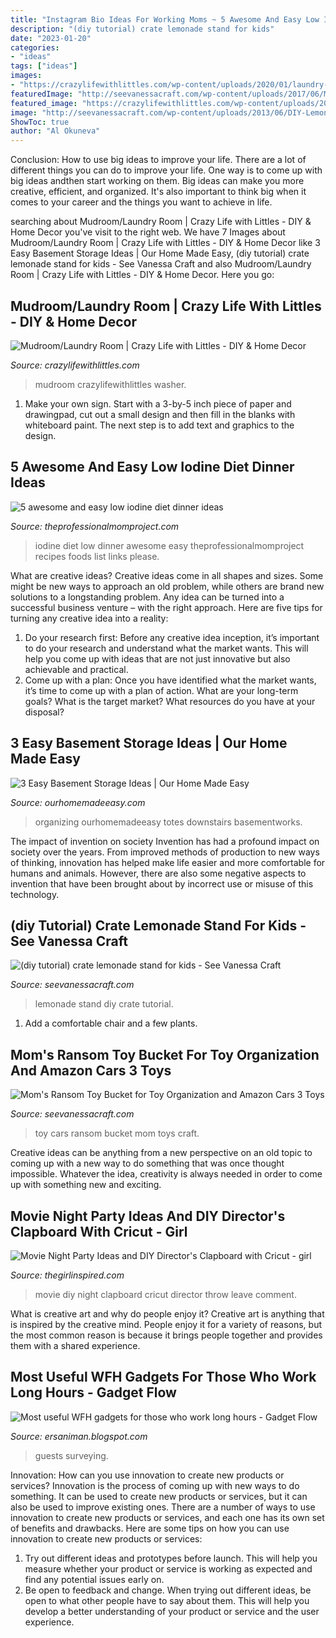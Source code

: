 ```yaml
---
title: "Instagram Bio Ideas For Working Moms ~ 5 Awesome And Easy Low Iodine Diet Dinner Ideas"
description: "(diy tutorial) crate lemonade stand for kids"
date: "2023-01-20"
categories:
- "ideas"
tags: ["ideas"]
images:
- "https://crazylifewithlittles.com/wp-content/uploads/2020/01/laundry-room-6-683x1024.jpg"
featuredImage: "http://seevanessacraft.com/wp-content/uploads/2017/06/McQueen-Toy-Cars-3-copy.jpg"
featured_image: "https://crazylifewithlittles.com/wp-content/uploads/2020/01/laundry-room-6-683x1024.jpg"
image: "http://seevanessacraft.com/wp-content/uploads/2013/06/DIY-Lemonade-Stand-2-web1.jpg"
ShowToc: true
author: "Al Okuneva"
---
```



Conclusion: How to use big ideas to improve your life.
There are a lot of different things you can do to improve your life. One way is to come up with big ideas andthen start working on them. Big ideas can make you more creative, efficient, and organized. It's also important to think big when it comes to your career and the things you want to achieve in life.

	

		
searching about Mudroom/Laundry Room | Crazy Life with Littles - DIY &amp; Home Decor you've visit to the right web. We have 7 Images about Mudroom/Laundry Room | Crazy Life with Littles - DIY &amp; Home Decor like 3 Easy Basement Storage Ideas | Our Home Made Easy, (diy tutorial) crate lemonade stand for kids - See Vanessa Craft and also Mudroom/Laundry Room | Crazy Life with Littles - DIY &amp; Home Decor. Here you go:
		
    
## Mudroom/Laundry Room | Crazy Life With Littles - DIY &amp; Home Decor

<img loading=lazy src="https://crazylifewithlittles.com/wp-content/uploads/2020/01/laundry-room-6-683x1024.jpg" onerror="this.onerror=null;this.src='https://tse1.mm.bing.net/th?id=OIP.GFmob9nqeoGfdZuT81tAPgHaLG&amp;pid=15.1';" alt="Mudroom/Laundry Room | Crazy Life with Littles - DIY &amp; Home Decor">

_Source: crazylifewithlittles.com_

>mudroom crazylifewithlittles washer. 

	

1. Make your own sign. Start with a 3-by-5 inch piece of paper and drawingpad, cut out a small design and then fill in the blanks with whiteboard paint. The next step is to add text and graphics to the design.

    
## 5 Awesome And Easy Low Iodine Diet Dinner Ideas

<img loading=lazy src="https://i2.wp.com/theprofessionalmomproject.com/wp-content/uploads/2016/08/5-Awesome-Easy-Low-Iodine-Diet-Dinner-Ideas-2.jpg?fit=683%2C1024&amp;ssl=1" onerror="this.onerror=null;this.src='https://tse4.mm.bing.net/th?id=OIP.Or8GOVIj8vaBHnQMzN6g_QHaLG&amp;pid=15.1';" alt="5 awesome and easy low iodine diet dinner ideas">

_Source: theprofessionalmomproject.com_

>iodine diet low dinner awesome easy theprofessionalmomproject recipes foods list links please. 

	

What are creative ideas?
Creative ideas come in all shapes and sizes. Some might be new ways to approach an old problem, while others are brand new solutions to a longstanding problem. Any idea can be turned into a successful business venture – with the right approach. Here are five tips for turning any creative idea into a reality: 
1. Do your research first: Before any creative idea inception, it’s important to do your research and understand what the market wants. This will help you come up with ideas that are not just innovative but also achievable and practical. 
2. Come up with a plan: Once you have identified what the market wants, it’s time to come up with a plan of action. What are your long-term goals? What is the target market? What resources do you have at your disposal?

    
## 3 Easy Basement Storage Ideas | Our Home Made Easy

<img loading=lazy src="https://www.ourhomemadeeasy.com/wp-content/uploads/2019/02/basement-storage-ideas-735x1103.png" onerror="this.onerror=null;this.src='https://tse1.mm.bing.net/th?id=OIP.Q8oivf0UkiEug2cIpqD_vQHaLH&amp;pid=15.1';" alt="3 Easy Basement Storage Ideas | Our Home Made Easy">

_Source: ourhomemadeeasy.com_

>organizing ourhomemadeeasy totes downstairs basementworks. 

	

The impact of invention on society
Invention has had a profound impact on society over the years. From improved methods of production to new ways of thinking, innovation has helped make life easier and more comfortable for humans and animals. However, there are also some negative aspects to invention that have been brought about by incorrect use or misuse of this technology.

    
## (diy Tutorial) Crate Lemonade Stand For Kids - See Vanessa Craft

<img loading=lazy src="http://seevanessacraft.com/wp-content/uploads/2013/06/DIY-Lemonade-Stand-2-web1.jpg" onerror="this.onerror=null;this.src='https://tse4.mm.bing.net/th?id=OIP.JYvrDauHTPX_St4XhFuaAwHaLH&amp;pid=15.1';" alt="(diy tutorial) crate lemonade stand for kids - See Vanessa Craft">

_Source: seevanessacraft.com_

>lemonade stand diy crate tutorial. 

	

1. Add a comfortable chair and a few plants. 

    
## Mom&#039;s Ransom Toy Bucket For Toy Organization And Amazon Cars 3 Toys

<img loading=lazy src="http://seevanessacraft.com/wp-content/uploads/2017/06/McQueen-Toy-Cars-3-copy.jpg" onerror="this.onerror=null;this.src='https://tse3.mm.bing.net/th?id=OIP.-6HTDWQj-g_GrItNDlP5iAHaLH&amp;pid=15.1';" alt="Mom&#039;s Ransom Toy Bucket for Toy Organization and Amazon Cars 3 Toys">

_Source: seevanessacraft.com_

>toy cars ransom bucket mom toys craft. 

	

Creative ideas can be anything from a new perspective on an old topic to coming up with a new way to do something that was once thought impossible. Whatever the idea, creativity is always needed in order to come up with something new and exciting.

    
## Movie Night Party Ideas And DIY Director&#039;s Clapboard With Cricut - Girl

<img loading=lazy src="http://thegirlinspired.com/wp-content/uploads/2017/01/Movie-Party-12b.jpg" onerror="this.onerror=null;this.src='https://tse2.mm.bing.net/th?id=OIP.eO_N0o6tdzA9q16gdsR5UAHaM5&amp;pid=15.1';" alt="Movie Night Party Ideas and DIY Director&#039;s Clapboard with Cricut - girl">

_Source: thegirlinspired.com_

>movie diy night clapboard cricut director throw leave comment. 

	

What is creative art and why do people enjoy it?
Creative art is anything that is inspired by the creative mind. People enjoy it for a variety of reasons, but the most common reason is because it brings people together and provides them with a shared experience.

    
## Most Useful WFH Gadgets For Those Who Work Long Hours - Gadget Flow

<img loading=lazy src="https://lh3.googleusercontent.com/proxy/MR9hKGOqYocHeg1jX4wPg_w-tQ96XEGbqJwvpxqG-Vw6pshbWFZpJZier3TgW2F4y5H2PK1eQfb0yg-4u7FOYwtjOCI1pAmCD-PE_UZYVAXbCmQGD2iAPUhLhKTxfxJ8O6ab3m1DdfOKDSq6sNrg6PbJYRymQdT6oiBLoWXwt37iObb4JuAqusa_y5g=w1200-h630-p-k-no-nu" onerror="this.onerror=null;this.src='https://tse2.mm.bing.net/th?id=OIP.uryU_H1oEkbSENPuqFmipQHaD4&amp;pid=15.1';" alt="Most useful WFH gadgets for those who work long hours - Gadget Flow">

_Source: ersaniman.blogspot.com_

>guests surveying. 

	

Innovation: How can you use innovation to create new products or services?
Innovation is the process of coming up with new ways to do something. It can be used to create new products or services, but it can also be used to improve existing ones. There are a number of ways to use innovation to create new products or services, and each one has its own set of benefits and drawbacks. Here are some tips on how you can use innovation to create new products or services: 
1. Try out different ideas and prototypes before launch. This will help you measure whether your product or service is working as expected and find any potential issues early on. 
2. Be open to feedback and change. When trying out different ideas, be open to what other people have to say about them. This will help you develop a better understanding of your product or service and the user experience. 

